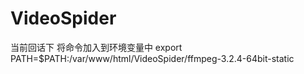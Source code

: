 # VideoSpider
当前回话下 将命令加入到环境变量中
export PATH=$PATH:/var/www/html/VideoSpider/ffmpeg-3.2.4-64bit-static